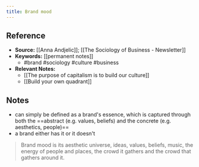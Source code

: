 ```yaml
---
title: Brand mood
---
```

## Reference
- **Source:** [[Anna Andjelic]]; [[The Sociology of Business - Newsletter]]
- **Keywords:** [[permanent notes]]
	- #brand #sociology #culture #business
- **Relevant Notes:**
	- [[The purpose of capitalism is to build our culture]]
	- [[Build your own quadrant]]
## Notes
 - can simply be defined as a brand's essence, which is captured through both the ==abstract (e.g. values, beliefs) and the concrete (e.g. aesthetics, people)==
 - a brand either has it or it doesn't
> Brand mood is its aesthetic universe, ideas, values, beliefs, music, the energy of people and places, the crowd it gathers and the crowd that gathers around it.